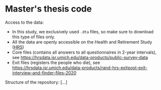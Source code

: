 # Master's thesis code

Access to the data:
- In this study, we exclusively used `.dta` files, so make sure to download this type of files only.
- All the data are openly accessible on the Health and Retirement Study ([HRS](https://hrsdata.isr.umich.edu/))
- Core files (contains all answers to all questionnaires in 2-year intervals), see https://hrsdata.isr.umich.edu/data-products/public-survey-data
- Exit files (registers the people who die), see https://hrsdata.isr.umich.edu/data-products/rand-hrs-exitpost-exit-interview-and-finder-files-2020

Structure of the repository:
[...]
